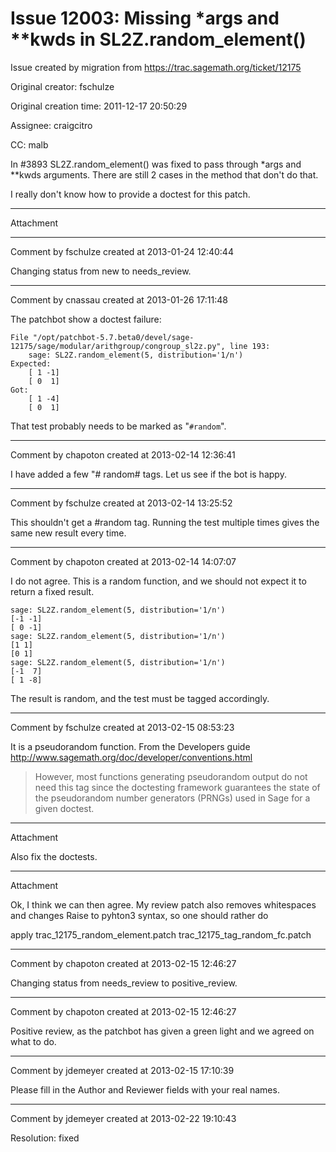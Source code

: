 # Issue 12003: Missing *args and **kwds in SL2Z.random_element()

Issue created by migration from https://trac.sagemath.org/ticket/12175

Original creator: fschulze

Original creation time: 2011-12-17 20:50:29

Assignee: craigcitro

CC:  malb

In #3893 SL2Z.random_element() was fixed to pass through *args and **kwds arguments. There are still 2 cases in the method that don't do that.

I really don't know how to provide a doctest for this patch.


---

Attachment


---

Comment by fschulze created at 2013-01-24 12:40:44

Changing status from new to needs_review.


---

Comment by cnassau created at 2013-01-26 17:11:48

The patchbot show a doctest failure:

```
File "/opt/patchbot-5.7.beta0/devel/sage-12175/sage/modular/arithgroup/congroup_sl2z.py", line 193:
    sage: SL2Z.random_element(5, distribution='1/n')
Expected:
    [ 1 -1]
    [ 0  1]
Got:
    [ 1 -4]
    [ 0  1]
```

That test probably needs to be marked as "`#random`".


---

Comment by chapoton created at 2013-02-14 12:36:41

I have added a few "# random# tags. Let us see if the bot is happy.


---

Comment by fschulze created at 2013-02-14 13:25:52

This shouldn't get a #random tag. Running the test multiple times gives the same new result every time.


---

Comment by chapoton created at 2013-02-14 14:07:07

I do not agree. This is a random function, and we should not expect it to return a fixed result.


```
sage: SL2Z.random_element(5, distribution='1/n')
[-1 -1]
[ 0 -1]
sage: SL2Z.random_element(5, distribution='1/n')
[1 1]
[0 1]
sage: SL2Z.random_element(5, distribution='1/n')
[-1  7]
[ 1 -8]
```


The result is random, and the test must be tagged accordingly.


---

Comment by fschulze created at 2013-02-15 08:53:23

It is a pseudorandom function. From the Developers guide
http://www.sagemath.org/doc/developer/conventions.html

> However, most functions generating pseudorandom output do not need this tag
> since the doctesting framework guarantees the state of the pseudorandom number generators
> (PRNGs) used in Sage for a given doctest.


---

Attachment

Also fix the doctests.


---

Attachment

Ok, I think we can then agree. My review patch also removes whitespaces and changes Raise to pyhton3 syntax, so one should rather do

apply trac_12175_random_element.patch trac_12175_tag_random_fc.patch


---

Comment by chapoton created at 2013-02-15 12:46:27

Changing status from needs_review to positive_review.


---

Comment by chapoton created at 2013-02-15 12:46:27

Positive review, as the patchbot has given a green light and we agreed on what to do.


---

Comment by jdemeyer created at 2013-02-15 17:10:39

Please fill in the Author and Reviewer fields with your real names.


---

Comment by jdemeyer created at 2013-02-22 19:10:43

Resolution: fixed
